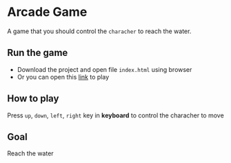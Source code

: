 # Arcade Game

A game that you should control the `characher` to reach the water.

## Run the game

- Download the project and open file `index.html` using browser
- Or you can open this [link](https://poblue.github.io/Arcade-Game/) to play

## How to play

Press `up`, `down`, `left`, `right` key in **keyboard** to control the characher to move

## Goal

Reach the water

